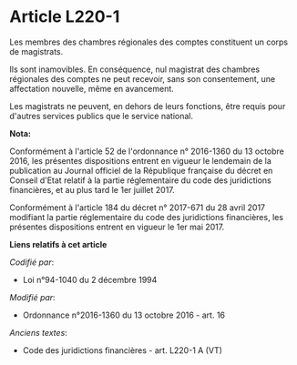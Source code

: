 # Article L220-1

Les membres des chambres régionales des comptes constituent un corps de magistrats.

Ils sont inamovibles. En conséquence, nul magistrat des chambres régionales des comptes ne peut recevoir, sans son
consentement, une affectation nouvelle, même en avancement.

Les magistrats ne peuvent, en dehors de leurs fonctions, être requis pour d'autres services publics que le service national.

**Nota:**

Conformément à l'article 52 de l'ordonnance n° 2016-1360 du 13 octobre 2016, les présentes dispositions entrent en vigueur le
lendemain de la publication au Journal officiel de la République française du décret en Conseil d'Etat relatif à la partie
réglementaire du code des juridictions financières, et au plus tard le 1er juillet 2017.

Conformément à l'article 184 du décret n° 2017-671 du 28 avril 2017 modifiant la partie réglementaire du code des
juridictions financières, les présentes dispositions entrent en vigueur le 1er mai 2017.

**Liens relatifs à cet article**

_Codifié par_:

  - Loi n°94-1040 du 2 décembre 1994

_Modifié par_:

  - Ordonnance n°2016-1360 du 13 octobre 2016 - art. 16

_Anciens textes_:

  - Code des juridictions financières - art. L220-1 A (VT)
